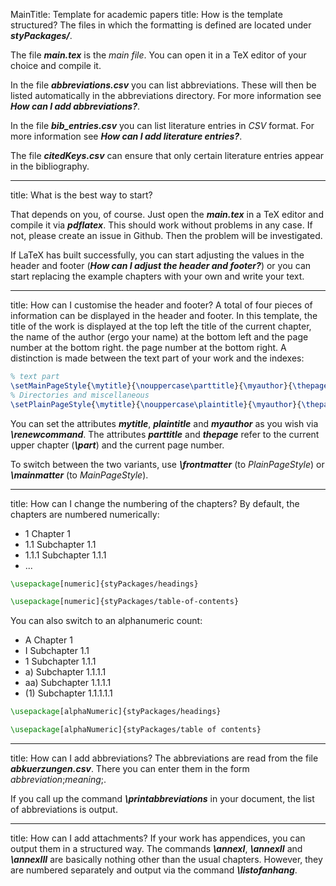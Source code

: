 MainTitle: Template for academic papers
title: How is the template structured?
The files in which the formatting is defined are located under ***styPackages/***.

The file ***main.tex*** is the *main file*. You can open it in a TeX editor of your choice and compile it.

In the file ***abbreviations.csv*** you can list abbreviations. These will then be listed automatically in the abbreviations directory. For more information see ***How can I add abbreviations?***.

In the file ***bib_entries.csv*** you can list literature entries in *CSV* format. For more information see ***How can I add literature entries?***.

The file ***citedKeys.csv*** can ensure that only certain literature entries appear in the bibliography.

---

title: What is the best way to start?

That depends on you, of course. Just open the ***main.tex*** in a TeX editor and compile it via ***pdflatex***.
This should work without problems in any case. If not, please create an issue in Github. Then the problem will be investigated.

If LaTeX has built successfully, you can start adjusting the values in the header and footer (***How can I adjust the header and footer?***) or you can start replacing the example chapters with your own and write your text.

---

title: How can I customise the header and footer?
A total of four pieces of information can be displayed in the header and footer. In this template, the title of the work is displayed at the top left
the title of the current chapter, the name of the author (ergo your name) at the bottom left and the page number at the bottom right.
the page number at the bottom right. A distinction is made between the text part of your work and the indexes:

```latex
% text part
\setMainPageStyle{\mytitle}{\nouppercase\parttitle}{\myauthor}{\thepage}
% Directories and miscellaneous
\setPlainPageStyle{\mytitle}{\nouppercase\plaintitle}{\myauthor}{\thepage}
```

You can set the attributes ***mytitle***, ***plaintitle*** and ***myauthor*** as you wish via ***\renewcommand***.
The attributes ***parttitle*** and ***thepage*** refer to the current upper chapter (***\part***) and the current page number.

To switch between the two variants, use ***\frontmatter*** (to *PlainPageStyle*) or ***\mainmatter*** (to *MainPageStyle*).

---

title: How can I change the numbering of the chapters?
By default, the chapters are numbered numerically:

- 1 Chapter 1
- 1.1 Subchapter 1.1
- 1.1.1 Subchapter 1.1.1
- ...

```latex
\usepackage[numeric]{styPackages/headings}

\usepackage[numeric]{styPackages/table-of-contents}
```

You can also switch to an alphanumeric count:

- A Chapter 1
- I Subchapter 1.1
- 1 Subchapter 1.1.1
- a) Subchapter 1.1.1.1
- aa) Subchapter 1.1.1.1
- (1) Subchapter 1.1.1.1.1

```latex
\usepackage[alphaNumeric]{styPackages/headings}

\usepackage[alphaNumeric]{styPackages/table of contents}
```

---

title: How can I add abbreviations?
The abbreviations are read from the file ***abkuerzungen.csv***. There you can enter them in the form *abbreviation*;*meaning*;.

If you call up the command ***\printabbreviations*** in your document, the list of abbreviations is output.

---

title: How can I add attachments?
If your work has appendices, you can output them in a structured way. The commands ***\annexI***, ***\annexII*** and ***\annexIII*** are basically nothing other than the usual chapters.
However, they are numbered separately and output via the command ***\listofanhang***.
